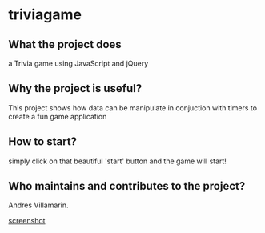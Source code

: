 # triviagame
 ## What the project does
 a Trivia game using JavaScript and jQuery
 
 ## Why the project is useful?
 This project shows how data can be manipulate in conjuction with timers to create a fun game application
 
 ## How to start?
 simply click on that beautiful 'start' button and the game will start!
 
 ## Who maintains and contributes to the project?
 Andres Villamarin.

[screenshot](https://github.com/andresjoelv/triviagame/blob/master/assets/images/dumbnail.PNG)
